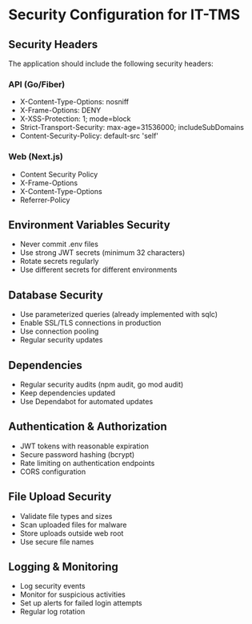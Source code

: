 # Security Configuration for IT-TMS

## Security Headers
The application should include the following security headers:

### API (Go/Fiber)
- X-Content-Type-Options: nosniff
- X-Frame-Options: DENY
- X-XSS-Protection: 1; mode=block
- Strict-Transport-Security: max-age=31536000; includeSubDomains
- Content-Security-Policy: default-src 'self'

### Web (Next.js)
- Content Security Policy
- X-Frame-Options
- X-Content-Type-Options
- Referrer-Policy

## Environment Variables Security
- Never commit .env files
- Use strong JWT secrets (minimum 32 characters)
- Rotate secrets regularly
- Use different secrets for different environments

## Database Security
- Use parameterized queries (already implemented with sqlc)
- Enable SSL/TLS connections in production
- Use connection pooling
- Regular security updates

## Dependencies
- Regular security audits (npm audit, go mod audit)
- Keep dependencies updated
- Use Dependabot for automated updates

## Authentication & Authorization
- JWT tokens with reasonable expiration
- Secure password hashing (bcrypt)
- Rate limiting on authentication endpoints
- CORS configuration

## File Upload Security
- Validate file types and sizes
- Scan uploaded files for malware
- Store uploads outside web root
- Use secure file names

## Logging & Monitoring
- Log security events
- Monitor for suspicious activities
- Set up alerts for failed login attempts
- Regular log rotation
